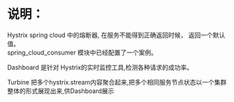 # 说明：
Hystrix spring cloud 中的熔断器, 在服务不能得到正确返回时候，
返回一个默认值。  
spring_cloud_consumer 模块中已经配置了一个案例。
  
Dashboard 是针对 Hystrix的实时监控工具,检测各种请求的成功率。
  
Turbine 把多个hystrix.stream内容聚合起来,把多个相同服务节点状态以一个集群整体的形式展现出来,供Dashboard展示



